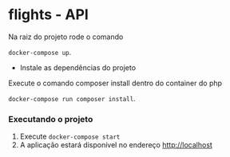 # flights - API

Na raiz do projeto rode o comando

```docker-compose up```. 

- Instale as dependências do projeto

 Execute o comando composer install dentro do container do php
 
 ```docker-compose run composer install```.

### Executando o projeto

  1. Execute ```docker-compose start```
  2. A aplicação estará disponível no endereço [http://localhost](http://localhost)
